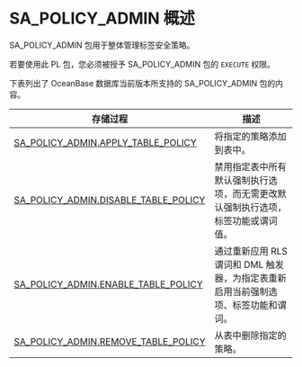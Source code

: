 SA_POLICY_ADMIN 概述 
=======================================

SA_POLICY_ADMIN 包用于整体管理标签安全策略。

若要使用此 PL 包，您必须被授予 SA_POLICY_ADMIN 包的 `EXECUTE` 权限。

下表列出了 OceanBase 数据库当前版本所支持的 SA_POLICY_ADMIN 包的内容。


|                                      **存储过程**                                       |                     **描述**                     |
|-------------------------------------------------------------------------------------|------------------------------------------------|
| [SA_POLICY_ADMIN.APPLY_TABLE_POLICY](../5.sa_policy_admin-policy-management-packs/2.sa_policy_admin-apply_table_policy.md)   | 将指定的策略添加到表中。                                   |
| [SA_POLICY_ADMIN.DISABLE_TABLE_POLICY](../5.sa_policy_admin-policy-management-packs/3.sa_policy_admin-disable_table_policy.md) | 禁用指定表中所有默认强制执行选项，而无需更改默认强制执行选项，标签功能或谓词值。       |
| [SA_POLICY_ADMIN.ENABLE_TABLE_POLICY](../5.sa_policy_admin-policy-management-packs/4.sa_policy_admin-enable_table_policy.md)  | 通过重新应用 RLS 谓词和 DML 触发器，为指定表重新启用当前强制选项、标签功能和谓词。 |
| [SA_POLICY_ADMIN.REMOVE_TABLE_POLICY](../5.sa_policy_admin-policy-management-packs/5.sa_policy_admin-remove_table_policy.md)  | 从表中删除指定的策略。                                    |



